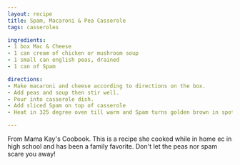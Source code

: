 ```yaml
---
layout: recipe
title: Spam, Macaroni & Pea Casserole
tags: casseroles

ingredients:
- 1 box Mac & Cheese
- 1 can cream of chicken or mushroom soup
- 1 small can english peas, drained
- 1 can of Spam

directions:
- Make macaroni and cheese according to directions on the box.
- Add peas and soup then stir well.
- Pour into casserole dish.
- Add sliced Spam on top of casserole
- Heat in 325 degree oven till warm and Spam turns golden brown in spots

---
```


From Mama Kay's Coobook. This is a recipe she cooked while in home ec in high school and has been a family favorite. Don't let the peas nor spam scare you away!